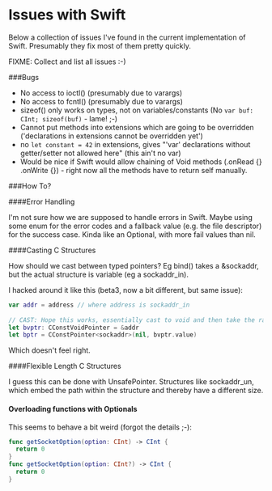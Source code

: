 Issues with Swift
=================

Below a collection of issues I've found in the current implementation of Swift.
Presumably they fix most of them pretty quickly.

FIXME: Collect and list all issues :-)

###Bugs

- No access to ioctl() (presumably due to varargs)
- No access to fcntl() (presumably due to varargs)
- sizeof() only works on types, not on variables/constants (No ```var buf: CInt; sizeof(buf)``` - lame! ;-)
- Cannot put methods into extensions which are going to be overridden 
  ('declarations in extensions cannot be overridden yet')
- no ```let constant = 42``` in extensions, gives 
  "'var' declarations without getter/setter not allowed here" (this ain't
  no var)
- Would be nice if Swift would allow chaining of Void methods (.onRead {} .onWrite {}) - right now all the methods have to return self manually.

###How To?

####Error Handling

I'm not sure how we are supposed to handle errors in Swift. Maybe using some
enum for the error codes and a fallback value (e.g. the file descriptor) for
the success case. Kinda like an Optional, with more fail values than nil.

####Casting C Structures

How should we cast between typed pointers? Eg bind() takes a &sockaddr, but the
actual structure is variable (eg a sockaddr_in).

I hacked around it like this (beta3, now a bit different, but same issue):
```swift
var addr = address // where address is sockaddr_in
    
// CAST: Hope this works, essentially cast to void and then take the rawptr
let bvptr: CConstVoidPointer = &addr
let bptr = CConstPointer<sockaddr>(nil, bvptr.value)
```
Which doesn't feel right.

####Flexible Length C Structures

I guess this can be done with UnsafePointer. Structures like sockaddr_un,
which embed the path within the structure and thereby have a different size.

#### Overloading functions with Optionals

This seems to behave a bit weird (forgot the details ;-):
```swift
func getSocketOption(option: CInt) -> CInt {
  return 0
}
func getSocketOption(option: CInt?) -> CInt {
  return 0
}
```
